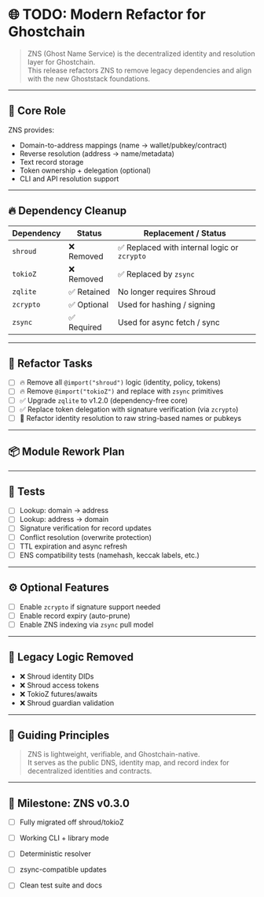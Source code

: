# 🌐 TODO: Modern Refactor for Ghostchain

> ZNS (Ghost Name Service) is the decentralized identity and resolution layer for Ghostchain.  
> This release refactors ZNS to remove legacy dependencies and align with the new Ghoststack foundations.

---

## 🧱 Core Role

ZNS provides:
- Domain-to-address mappings (name → wallet/pubkey/contract)
- Reverse resolution (address → name/metadata)
- Text record storage
- Token ownership + delegation (optional)
- CLI and API resolution support

---

## 🔥 Dependency Cleanup

| Dependency     | Status           | Replacement / Status            |
|----------------|------------------|---------------------------------|
| `shroud`       | ❌ Removed        | ✅ Replaced with internal logic or `zcrypto` |
| `tokioZ`       | ❌ Removed        | ✅ Replaced by `zsync`           |
| `zqlite`       | ✅ Retained       | No longer requires Shroud       |
| `zcrypto`      | ✅ Optional       | Used for hashing / signing      |
| `zsync`        | ✅ Required       | Used for async fetch / sync     |

---

## 🔧 Refactor Tasks

- [ ] 🔥 Remove all `@import("shroud")` logic (identity, policy, tokens)
- [ ] 🔥 Remove `@import("tokioZ")` and replace with `zsync` primitives
- [ ] ✅ Upgrade `zqlite` to v1.2.0 (dependency-free core)
- [ ] ✅ Replace token delegation with signature verification (via `zcrypto`)
- [ ] 🔁 Refactor identity resolution to raw string-based names or pubkeys

---

## 📦 Module Rework Plan


---

## 🧪 Tests

- [ ] Lookup: domain → address
- [ ] Lookup: address → domain
- [ ] Signature verification for record updates
- [ ] Conflict resolution (overwrite protection)
- [ ] TTL expiration and async refresh
- [ ] ENS compatibility tests (namehash, keccak labels, etc.)

---

## ⚙️ Optional Features

- [ ] Enable `zcrypto` if signature support needed
- [ ] Enable record expiry (auto-prune)
- [ ] Enable ZNS indexing via `zsync` pull model

---

## 🚫 Legacy Logic Removed

- ❌ Shroud identity DIDs
- ❌ Shroud access tokens
- ❌ TokioZ futures/awaits
- ❌ Shroud guardian validation

---

## 🧠 Guiding Principles

> ZNS is lightweight, verifiable, and Ghostchain-native.  
> It serves as the public DNS, identity map, and record index for decentralized identities and contracts.

---

## 🎯 Milestone: ZNS v0.3.0

- [ ] Fully migrated off shroud/tokioZ
- [ ] Working CLI + library mode
- [ ] Deterministic resolver
- [ ] zsync-compatible updates
- [ ] Clean test suite and docs


